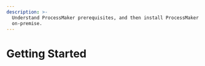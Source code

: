 ```yaml
---
description: >-
  Understand ProcessMaker prerequisites, and then install ProcessMaker
  on-premise.
---
```


# Getting Started



